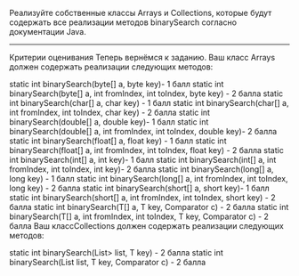 Реализуйте собственные классы Arrays и Collections, которые будут содержать все реализации методов binarySearch согласно документации Java.

---

Критерии оценивания
Теперь вернёмся к заданию. Ваш класс Arrays должен содержать реализации следующих методов:

static int binarySearch(byte[] a, byte key)- 1 балл
static int binarySearch(byte[] a, int fromIndex, int toIndex, byte key) - 2 балла
static int binarySearch(char[] a, char key) - 1 балл
static int binarySearch(char[] a, int fromIndex, int toIndex, char key) - 2 балла
static int binarySearch(double[] a, double key)- 1 балл
static int binarySearch(double[] a, int fromIndex, int toIndex, double key)- 2 балла
static int binarySearch(float[] a, float key) - 1 балл
static int binarySearch(float[] a, int fromIndex, int toIndex, float key) - 2 балла
static int binarySearch(int[] a, int key)- 1 балл
static int binarySearch(int[] a, int fromIndex, int toIndex, int key)- 2 балла
static int binarySearch(long[] a, long key) - 1 балл
static int binarySearch(long[] a, int fromIndex, int toIndex, long key) - 2 балла
static int binarySearch(short[] a, short key)- 1 балл
static int binarySearch(short[] a, int fromIndex, int toIndex, short key) - 2 балла
static int binarySearch(T[] a, T key, Comparator c) - 2 балла
static int binarySearch(T[] a, int fromIndex, int toIndex, T key, Comparator c) - 2 балла
Ваш классCollections должен содержать реализации следующих методов:

static int binarySearch(List> list, T key) - 2 балла
static int binarySearch(List list, T key, Comparator c) - 2 балла